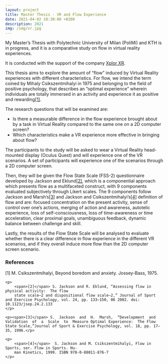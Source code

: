 ```yaml
---
layout: project
title: Master Thesis - VR and Flow Experience
date: 2021-04-02 10:30:00 +0200
description: 2021
img: /img/vr.jpg
---
```


My Master’s Thesis with Polytechnic University of Milan (PoliMi) and KTH is in progress, and it is a comparative study on flow in virtual reality experiences.


It is conducted with the support of the company <a href="https://xplorxr.dk/" target="_blank">Xplor XR</a>.

This thesis aims to explore the amount of “flow” induced by Virtual Reality experiences with different characteristics. For flow, we intend the term coined by Mihaly Csikszentmihalyi in 1975 and belonging to the field  of  positive  psychology, that describes an ”optimal experience” wherein  individuals  are  totally  immersed  in an activity and experience it as positive  and rewarding<a href="#ref">[1]</a>. 

The research questions that will be examined are:
- Is there a measurable difference in the flow experience brought about by a  task  in  Virtual  Reality  compared  to  the  same  one  on  a  2D  computer screen?
- Which characteristics make a VR experience more effective in bringing about flow?

The participants to the study will be asked to wear a Virtual Reality head-mounted display (Oculus Quest) and will experience one of the VR scenarios. A set of participants will experience one of the scenarios through a 2D computer screen.

Then, they will be given the Flow State Scale (FSS-2) questionnaire developed by Jackson and Eklund<a href="#ref">[2]</a>, which is a componential approach which presents flow as a multifaceted construct, with 9 components evaluated subjectively through Likert scales. The 9 components follow Jackson and Marsh’s<a href="#ref">[3]</a> and Jackson and Csikszentmihalyi’s<a href="#ref">[4]</a> definition of flow and are: focused concentration on the present activity, sense of control over one’s actions, merging of action and awareness, autotelic experience, loss of self-consciousness, loss of time-awareness or time acceleration, clear proximal goals, unambiguous feedback, dynamic balance between challenge and skill.

Lastly, the results of the Flow State Scale will be analysed to evaluate whether there is a clear difference in flow experience in the different VR scenarios, and if they overall induce more flow than the 2D computer screen scenario.

<h3 id="ref">References</h3>

<div class="references">
    <p><span>[1]</span> M. Csikszentmihalyi, Beyond boredom and anxiety. Jossey-Bass, 1975.</p>
    
    <p>
        <span>[2]</span> S. Jackson and R. Eklund, “Assessing flow in physical activity:  The flow
        state scale–2 and dispositional flow scale–2,” Journal of Sport and Exercise Psychology, vol. 24, pp. 133–150, 06 2002. doi:  10.1123/jsep.24.2.133
    </p>
    
    <p><span>[3]</span> S.  Jackson  and  H.  Marsh,  “Development  and  Validation  of  a  Scale  to  Measure Optimal Experience:  The Flow State Scale,”Journal of Sport & Exercise Psychology, vol. 18, pp. 17–35, 1996.</p>
    
    <p>
        <span>[4]</span>  S. Jackson and M. Csikszentmihalyi, Flow in Sports, ser. Flow in Sports. Hu-
        man Kinetics, 1999. ISBN 978-0-88011-876-7
    </p>
</div>
